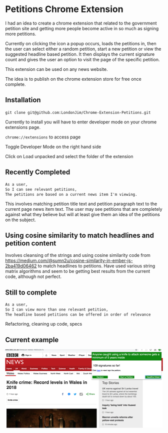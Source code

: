 # Petitions Chrome Extension


I had an idea to create a chrome extension that related to the government petition site and getting more people become active in so much as signing more petitions.

Currently on clicking the icon a popup occurs, loads the petitions in, then the user can select either a random petition, start a new petition or view the suggested headline based petition. It then displays the current signature count and gives the user an option to visit the page of the specific petition.

This extension can be used on any news website.

The idea is to publish on the chrome extension store for free once complete.

## Installation

`git clone git@github.com:LondonJim/Chrome-Extension-Petitions.git`

Currently to install you will have to enter developer mode on your chrome extensions page.

`chrome://extensions` to access page

Toggle Developer Mode on the right hand side

Click on Load unpacked and select the folder of the extension

## Recently Completed

```
As a user,
So I can see relevant petitions,
The petitions are based on a current news item I'm viewing.
```

This involves matching petition title text and petition paragraph text to the current page news item text. The user may see petitions that are completely against what they believe but will at least give them an idea of the petitions on the subject.

## Using cosine similarity to match headlines and petition content

Involves cleansing of the strings and using cosine similarity code from https://medium.com/@sumn2u/cosine-similarity-in-ember-js-2ba419d06462 to match headlines to petitions. Have used various string matrix algorithms and seem to be getting best results from the current code, although not perfect.

## Still to complete

```
As a user,
So I can view more than one relevant petition,
The headline based petitions can be offered in order of relevance
```

Refactoring, cleaning up code, specs

## Current example
![Image description](./assets/screen-shot-news.png)
